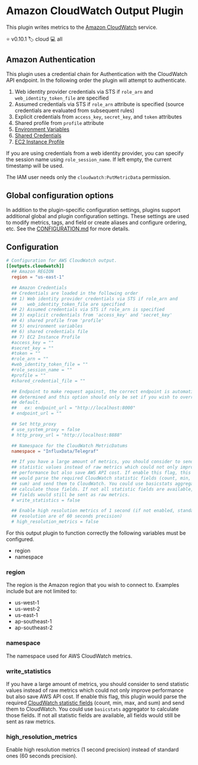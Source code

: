 # Amazon CloudWatch Output Plugin

This plugin writes metrics to the [Amazon CloudWatch][cloudwatch] service.

⭐ v0.10.1
🏷️ cloud
💻 all

[cloudwatch]: https://aws.amazon.com/cloudwatch

## Amazon Authentication

This plugin uses a credential chain for Authentication with the CloudWatch API
endpoint. In the following order the plugin will attempt to authenticate.

1. Web identity provider credentials via STS if `role_arn` and
   `web_identity_token_file` are specified
1. Assumed credentials via STS if `role_arn` attribute is specified (source
   credentials are evaluated from subsequent rules)
1. Explicit credentials from `access_key`, `secret_key`, and `token` attributes
1. Shared profile from `profile` attribute
1. [Environment Variables][1]
1. [Shared Credentials][2]
1. [EC2 Instance Profile][3]

If you are using credentials from a web identity provider, you can specify the
session name using `role_session_name`. If left empty, the current timestamp
will be used.

The IAM user needs only the `cloudwatch:PutMetricData` permission.

[1]: https://github.com/aws/aws-sdk-go/wiki/configuring-sdk#environment-variables
[2]: https://github.com/aws/aws-sdk-go/wiki/configuring-sdk#shared-credentials-file
[3]: http://docs.aws.amazon.com/AWSEC2/latest/UserGuide/iam-roles-for-amazon-ec2.html

## Global configuration options <!-- @/docs/includes/plugin_config.md -->

In addition to the plugin-specific configuration settings, plugins support
additional global and plugin configuration settings. These settings are used to
modify metrics, tags, and field or create aliases and configure ordering, etc.
See the [CONFIGURATION.md][CONFIGURATION.md] for more details.

[CONFIGURATION.md]: ../../../docs/CONFIGURATION.md#plugins

## Configuration

```toml @sample.conf
# Configuration for AWS CloudWatch output.
[[outputs.cloudwatch]]
  ## Amazon REGION
  region = "us-east-1"

  ## Amazon Credentials
  ## Credentials are loaded in the following order
  ## 1) Web identity provider credentials via STS if role_arn and
  ##    web_identity_token_file are specified
  ## 2) Assumed credentials via STS if role_arn is specified
  ## 3) explicit credentials from 'access_key' and 'secret_key'
  ## 4) shared profile from 'profile'
  ## 5) environment variables
  ## 6) shared credentials file
  ## 7) EC2 Instance Profile
  #access_key = ""
  #secret_key = ""
  #token = ""
  #role_arn = ""
  #web_identity_token_file = ""
  #role_session_name = ""
  #profile = ""
  #shared_credential_file = ""

  ## Endpoint to make request against, the correct endpoint is automatically
  ## determined and this option should only be set if you wish to override the
  ## default.
  ##   ex: endpoint_url = "http://localhost:8000"
  # endpoint_url = ""

  ## Set http_proxy
  # use_system_proxy = false
  # http_proxy_url = "http://localhost:8888"

  ## Namespace for the CloudWatch MetricDatums
  namespace = "InfluxData/Telegraf"

  ## If you have a large amount of metrics, you should consider to send
  ## statistic values instead of raw metrics which could not only improve
  ## performance but also save AWS API cost. If enable this flag, this plugin
  ## would parse the required CloudWatch statistic fields (count, min, max, and
  ## sum) and send them to CloudWatch. You could use basicstats aggregator to
  ## calculate those fields. If not all statistic fields are available, all
  ## fields would still be sent as raw metrics.
  # write_statistics = false

  ## Enable high resolution metrics of 1 second (if not enabled, standard
  ## resolution are of 60 seconds precision)
  # high_resolution_metrics = false
```

For this output plugin to function correctly the following variables must be
configured.

* region
* namespace

### region

The region is the Amazon region that you wish to connect to.  Examples include
but are not limited to:

* us-west-1
* us-west-2
* us-east-1
* ap-southeast-1
* ap-southeast-2

### namespace

The namespace used for AWS CloudWatch metrics.

### write_statistics

If you have a large amount of metrics, you should consider to send statistic
values instead of raw metrics which could not only improve performance but also
save AWS API cost. If enable this flag, this plugin would parse the required
[CloudWatch statistic fields][statistic fields] (count, min, max, and sum) and
send them to CloudWatch. You could use `basicstats` aggregator to calculate
those fields. If not all statistic fields are available, all fields would still
be sent as raw metrics.

[statistic fields]: https://docs.aws.amazon.com/sdk-for-go/api/service/cloudwatch/#StatisticSet

### high_resolution_metrics

Enable high resolution metrics (1 second precision) instead of standard ones
(60 seconds precision).

